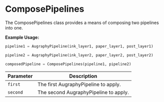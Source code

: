 # ComposePipelines

The ComposePipelines class provides a means of composing two pipelines into one.

**Example Usage:**

```python
pipeline1 = AugraphyPipeline(ink_layer1, paper_layer1, post_layer1)

pipeline2 = AugraphyPipeline(ink_layer2, paper_layer2, post_layer2)

composedPipeline = ComposePipelines(pipeline1, pipeline2)
```

| Parameter | Description                           |
|-----------|---------------------------------------|
| `first`   | The first AugraphyPipeline to apply.  |
| `second`  | The second AugraphyPipeline to apply. |
